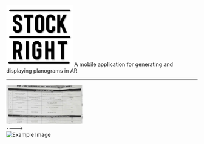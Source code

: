 <img src="PlanogramApp/assets/Logo/MainLogo.png" alt="Example Image" width="175">
A mobile application for generating and displaying planograms in AR


---
<div>
<img src="/PlanogramApp/assets/ExamplePlanogram.png" width="200"> 
<div>----></div>
<img src="https://firebasestorage.googleapis.com/v0/b/auth-ec1d5.firebasestorage.app/o/planogram-Planogram1-General.png?alt=media" alt="Example Image" width="200">
</div>


